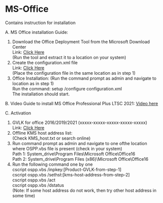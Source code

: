 # MS-Office
Contains instruction for installation

A. MS Office installation Guide:
1. Download the Office Deployment Tool from the Microsoft Download Center\
Link: <a href="https://www.microsoft.com/en-us/download/details.aspx?id=49117">Click Here</a> <br />
(Run the tool and extract it to a location on your system)
2. Create the configuration.xml file\
Link: <a href="https://config.office.com/deploymentsettings">Click Here</a> <br />
(Place the configuration file in the same location as in step 1)
3. Office Installation:
(Run the command prompt as admin and navigate to location as in step 1)\
Run the command: setup /configure configuration.xml\
The installation should start.

B. Video Guide to install MS Office Professional Plus LTSC 2021: <a href="https://youtu.be/5J7U-imkcyM">Video here</a>

C. Activation
1. GVLK for office 2016/2019/2021 (xxxxx-xxxxx-xxxxx-xxxxx-xxxxx)<br />
Link: <a href="https://learn.microsoft.com/en-us/DeployOffice/vlactivation/gvlks?redirectedfrom=MSDN">Click Here</a><br />
2. Offline KMS host address list:<br />
  (Check KMS_host.txt or search online)<br />
3. Run command prompt as admin and navigate to one ofthe location where OSPP.vbs file is present (check in your system)\
Path 1: System_drive\Program Files\Microsoft Office\Office16\
Path 2: System_drive\Program Files (x86)\Microsoft Office\Office16<br />
4. Run the following command one by one\
   cscript ospp.vbs /inpkey:[Product-GVLK-from-step-1]\
   cscript ospp.vbs /sethst:[kms-host-address-from-step-2]\
   cscript ospp.vbs /act\
   cscript ospp.vbs /dstatus\
(Note: If some host address do not work, then try other host address in some time)

